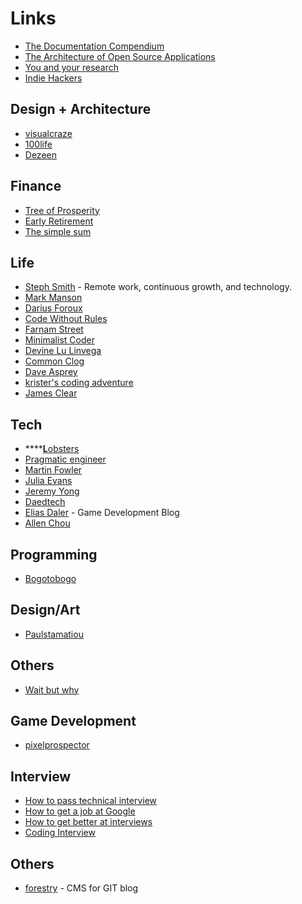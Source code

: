 # Links

* [The Documentation Compendium](https://github.com/kylelobo/The-Documentation-Compendium/blob/master/README.md) 
* [The Architecture of Open Source Applications](http://www.aosabook.org/en/index.html)
* [You and your research](http://www.cs.virginia.edu/~robins/YouAndYourResearch.html)
* [Indie Hackers](https://www.indiehackers.com/)

## Design + Architecture

* [visualcraze](https://visualcraze.com/)
* [100life](https://100life.jp/)
* [Dezeen](https://www.dezeen.com/)

## Finance

* [Tree of Prosperity ](http://treeofprosperity.blogspot.com/)
* [Early Retirement](https://earlyretirementsg.weebly.com/)
* [The simple sum](https://thesimplesum.com/)

## Life

* [Steph Smith](https://blog.stephsmith.io/) - Remote work, continuous growth, and technology.
* [Mark Manson](https://markmanson.net/archive)
* [Darius Foroux](https://dariusforoux.com/blog/?utm_source=pocket)
* [Code Without Rules](https://codewithoutrules.com/)
* [Farnam Street](https://fs.blog/blog/)
* [Minimalist Coder](http://theminimalistcoder.com/)
* [Devine Lu Linvega](https://wiki.xxiivv.com/#devine+lu+linvega)
* [Common Clog](https://commoncog.com/blog/)
* [Dave Asprey](https://blog.daveasprey.com/category/article/)
* [krister's coding adventure](http://code.krister.ee/)
* [James Clear](https://jamesclear.com/)

## Tech

* \*\*\*\*[**L**obsters](https://lobste.rs/)
* [Pragmatic engineer](https://blog.pragmaticengineer.com/)
* [Martin Fowler](https://martinfowler.com)
* [Julia Evans](https://jvns.ca/)
* [Jeremy Yong](https://www.jeremyong.com/)
* [Daedtech](https://daedtech.com/)
* [Elias Daler](https://eliasdaler.github.io/) - Game Development Blog
* [Allen Chou](http://www.allenchou.net/blog/)

## Programming

* [Bogotobogo](https://www.bogotobogo.com/index.php)

## Design/Art

* [Paulstamatiou](https://paulstamatiou.com/)

## Others

* [Wait but why](https://waitbutwhy.com/)

## Game Development

* [pixelprospector](https://pixelprospector.com/)

## Interview

* [How to pass technical interview](https://medium.com/@samson_hu/how-to-pass-technical-interviews-4653ea9220e5)
* [How to get a job at Google](https://www.quora.com/How-can-I-get-a-job-at-Facebook-or-Google-in-6-months-I-need-a-concise-work-plan-to-build-a-good-enough-skill-set-Should-I-join-some-other-start-up-or-build-my-own-projects-start-up-Should-I-just-focus-on-practicing-data-structures-and-algorithms/answer/Jimmy-Saade?share=1&srid=TAJ1)
* [How to get better at interviews](https://algodaily.com/lessons/how-to-get-better-at-coding-interviews)
* [Coding Interview](https://github.com/jwasham/coding-interview-university)



## Others

* [forestry](https://forestry.io/) - CMS for GIT blog

